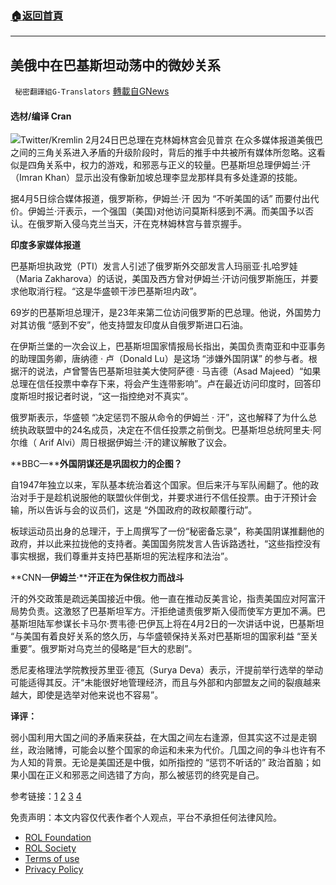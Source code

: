 ###  [:house:返回首頁](https://github.com/ourhimalayas/txt)
---


## 美俄中在巴基斯坦动荡中的微妙关系
` 秘密翻譯組G-Translators` [轉載自GNews](https://gnews.org/zh-hans/2294819/)

#### 选材/编译    Cran
![](https://assets.gnews.org/wp-content/uploads/2022/04/16491930971.png)Twitter/Kremlin 2月24日巴总理在克林姆林宫会见普京
在众多媒体报道美俄巴之间的三角关系进入矛盾的升级阶段时，背后的推手中共被所有媒体所忽略。这看似是四角关系中，权力的游戏，和邪恶与正义的较量。巴基斯坦总理伊姆兰·汗（Imran Khan）显示出没有像新加坡总理李显龙那样具有多处逢源的技能。

据4月5日综合媒体报道，俄罗斯称，伊姆兰·汗 因为 “不听美国的话” 而要付出代价。伊姆兰·汗表示，一个强国（美国)对他访问莫斯科感到不满。而美国予以否认。在俄罗斯入侵乌克兰当天，汗在克林姆林宫与普京握手。

**印度多家媒体报道**

巴基斯坦执政党（PTI）发言人引述了俄罗斯外交部发言人玛丽亚·扎哈罗娃（Maria Zakharova）的话说，美国及西方曾对伊姆兰·汗访问俄罗斯施压，并要求他取消行程。“这是华盛顿干涉巴基斯坦内政”。

69岁的巴基斯坦总理汗，是23年来第二位访问俄罗斯的巴总理。他说，外国势力对其访俄 “感到不安”，他支持盟友印度从自俄罗斯进口石油。

在伊斯兰堡的一次会议上，巴基斯坦国家情报局长指出，美国负责南亚和中亚事务的助理国务卿，唐纳德 · 卢（Donald Lu）是这场 “涉嫌外国阴谋” 的参与者。根据汗的说法，卢曾警告巴基斯坦驻美大使阿萨德 · 马吉德（Asad Majeed）“如果总理在信任投票中幸存下来，将会产生连带影响”。卢在最近访问印度时，回答印度斯坦时报记者时说，“这一指控绝对不真实”。

俄罗斯表示，华盛顿 “决定惩罚不服从命令的伊姆兰 · 汗”，这也解释了为什么总统执政联盟中的24名成员，决定在不信任投票之前倒戈。巴基斯坦总统阿里夫·阿尔维（ Arif Alvi）周日根据伊姆兰·汗的建议解散了议会。

**BBC—****外国阴谋还是巩固权力的企图？**

自1947年独立以来，军队基本统治着这个国家。但后来汗与军队闹翻了。他的政治对手于是趁机说服他的联盟伙伴倒戈，并要求进行不信任投票。由于汗预计会输，所以告诉与会的议员们，这是 “外国政府的政权颠覆行动”。

板球运动员出身的总理汗，于上周撰写了一份“秘密备忘录”，称美国阴谋推翻他的政府，并以此来拉拢他的支持者。美国国务院发言人告诉路透社，“这些指控没有事实根据，我们尊重并支持巴基斯坦的宪法程序和法治”。

**CNN—****伊姆兰****·****汗正在为保住权力而战斗**

汗的外交政策是疏远美国接近中俄。他一直在推动反美言论，指责美国应对阿富汗局势负责。这激怒了巴基斯坦军方。汗拒绝谴责俄罗斯入侵而使军方更加不满。巴基斯坦陆军参谋长卡马尔·贾韦德·巴伊瓦上将在4月2日的一次讲话中说，巴基斯坦 “与美国有着良好关系的悠久历，与华盛顿保持关系对巴基斯坦的国家利益 “至关重要”。俄罗斯对乌克兰的侵略是“巨大的悲剧”。

悉尼麦格理法学院教授苏里亚·德瓦（Surya Deva）表示，汗提前举行选举的举动可能适得其反。汗“未能很好地管理经济，而且与外部和内部盟友之间的裂痕越来越大，即使是选举对他来说也不容易”。

**译评：**

弱小国利用大国之间的矛盾来获益，在大国之间左右逢源，但其实这不过是走钢丝，政治赌博，可能会以整个国家的命运和未来为代价。几国之间的争斗也许有不为人知的背景。无论是美国还是中俄，如所指控的 “惩罚不听话的” 政治首脑；如果小国在正义和邪恶之间选错了方向，那么被惩罚的终究是自己。

参考链接：[1](https://www.bbc.com/news/world-asia-60978582) [2](https://www.indiatoday.in/world/story/pakistan-news-russia-us-imran-khan-caretaker-pm-assembly-no-trust-vote-1933667-2022-04-05) [3](https://www.dawn.com/news/1683520) [4](https://www.cnn.com/2022/04/05/asia/pakistan-constitution-imran-khan-explainer-intl-hnk/index.html)

 

免责声明：本文内容仅代表作者个人观点，平台不承担任何法律风险。

- [ROL Foundation](https://rolfoundation.org/)
- [ROL Society](https://rolsociety.org/)
- [Terms of use](https://gnews.org/terms-of-use-3/)
- [Privacy Policy](https://gnews.org/privacy-policy/)
